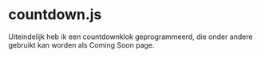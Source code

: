 # countdown.js
Uiteindelijk heb ik een countdownklok geprogrammeerd, die onder andere gebruikt kan worden als Coming Soon page.
